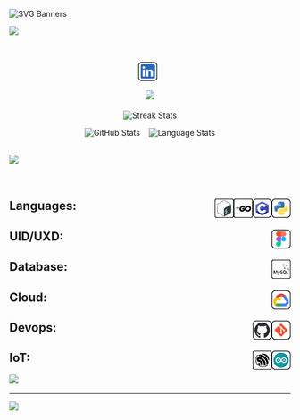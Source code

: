 ![SVG Banners](https://svg-banners.vercel.app/api?type=glitch&text1=Imon+Chakraborty&width=1000&height=200)

![](https://github.com/ImonChakraborty/ImonChakraborty/assets/135951651/947b67ae-6c4b-4568-a297-daee84e69807)

<br>
<p align=center><a href="https://www.linkedin.com/in/imonchakraborty/"><img height="34" src="items/LinkedIn.svg" alt="LinkedIn"></a>&nbsp;&nbsp;</p>

<div align=center><image src="https://readme-typing-svg.herokuapp.com?font=Iosevka&size=20&color=FFFFFF&center=true&width=200&height=50&repeat=true&lines=I+use+Arch+BTW"></image></div>

<br/>
<div align="center">
    <img align="top" src="https://github-readme-streak-stats.herokuapp.com/?user=ImonChakraborty&theme=windows-dark&hide_border=true" alt="Streak Stats">
    <br>
    <p></p>
    <img src="https://github-readme-stats.vercel.app/api?username=ImonChakraborty&show_icons=true&locale=en&theme=github_dark&hide_border=true&count_private=true" alt="GitHub Stats">
    &nbsp;&nbsp;
    <img align=top src="https://github-readme-stats.vercel.app/api/top-langs?username=ImonChakraborty&show_icons=true&locale=en&theme=github_dark&hide_border=true&layout=compact&langs_count=10" alt="Language Stats">
</div>
<br>


![](https://github-readme-activity-graph.vercel.app/graph?username=ImonChakraborty&theme=github-compact&hide_border=true&grid=false&custom_title=Contribution%20graph)
<br>


<br>
<h2>Languages:&nbsp;&nbsp;
    <img src="items/python.svg" height="34" alt="python" align=right>&nbsp;&nbsp;
    <img src="items/c.svg" height="34" alt="c" align=right>&nbsp;&nbsp;
    <img src="items/go.svg" height="34" alt="go" align=right>&nbsp;&nbsp;
    <img src="items/shell.svg" height="34" alt="shell" align=right>&nbsp;&nbsp;
</h2>

<h2>UID/UXD:&nbsp;&nbsp;
    <img src="items/figma.svg" height="34" alt="figma" align=right>&nbsp;&nbsp;
</h2>

<h2>Database:&nbsp;&nbsp;
    <img src="items/Mysql.svg" height="34" alt="mysql" align=right>&nbsp;&nbsp;
</h2>

<h2>Cloud:&nbsp;&nbsp;
    <img src="items/gcloud.svg" height="34" alt="googlecloud" align=right>&nbsp;&nbsp;
</h2>

<h2>Devops:&nbsp;&nbsp;
    <img src="items/git.svg" height="34" alt="git" align=right>&nbsp;&nbsp;
    <img src="items/github.svg" height="34" alt="github" align=right>&nbsp;&nbsp;
</h2>

<h2>IoT:&nbsp;&nbsp;
    <img src="items/arduino.svg" height="34" alt="Arduino" align=right>&nbsp;&nbsp;
    <img src="items/espressif.svg" height="34" alt="Espressif" align=right>&nbsp;&nbsp;
</h2>

<!--
<h2 align=left>💻 Tech Stack:</h2>

![C](https://img.shields.io/badge/c-%2300599C.svg?style=for-the-badge&logo=c&logoColor=white) ![Python](https://img.shields.io/badge/python-3670A0?style=for-the-badge&logo=python&logoColor=ffdd54) ![PythonAnywhere](https://img.shields.io/badge/pythonanywhere-%232F9FD7.svg?style=for-the-badge&logo=pythonanywhere&logoColor=151515) ![GithubPages](https://img.shields.io/badge/github%20pages-121013?style=for-the-badge&logo=github&logoColor=white) ![Anaconda](https://img.shields.io/badge/Anaconda-%2344A833.svg?style=for-the-badge&logo=anaconda&logoColor=white) ![OpenCV](https://img.shields.io/badge/opencv-%23white.svg?style=for-the-badge&logo=opencv&logoColor=white) ![Go](https://img.shields.io/badge/go-%2300ADD8.svg?style=for-the-badge&logo=go&logoColor=white) ![MySQL](https://img.shields.io/badge/mysql-4479A1.svg?style=for-the-badge&logo=mysql&logoColor=white) ![Adobe Photoshop](https://img.shields.io/badge/adobe%20photoshop-%2331A8FF.svg?style=for-the-badge&logo=adobe%20photoshop&logoColor=white) ![Figma](https://img.shields.io/badge/figma-%23F24E1E.svg?style=for-the-badge&logo=figma&logoColor=white) ![Pandas](https://img.shields.io/badge/pandas-%23150458.svg?style=for-the-badge&logo=pandas&logoColor=white) ![NumPy](https://img.shields.io/badge/numpy-%23013243.svg?style=for-the-badge&logo=numpy&logoColor=white) ![Matplotlib](https://img.shields.io/badge/Matplotlib-%23ffffff.svg?style=for-the-badge&logo=Matplotlib&logoColor=black) ![scikit-learn](https://img.shields.io/badge/scikit--learn-%23F7931E.svg?style=for-the-badge&logo=scikit-learn&logoColor=white) ![TensorFlow](https://img.shields.io/badge/TensorFlow-%23FF6F00.svg?style=for-the-badge&logo=TensorFlow&logoColor=white) ![Git](https://img.shields.io/badge/git-%23F05033.svg?style=for-the-badge&logo=git&logoColor=white) ![GitHub](https://img.shields.io/badge/github-%23121011.svg?style=for-the-badge&logo=github&logoColor=white) ![Arduino](https://img.shields.io/badge/-Arduino-00979D?style=for-the-badge&logo=Arduino&logoColor=white) ![Notion](https://img.shields.io/badge/Notion-%23000000.svg?style=for-the-badge&logo=notion&logoColor=white)
-->

<!--
<br>
<h2 align=center>📊 GitHub Stats:</h2>

![](https://github-readme-stats.vercel.app/api?username=ImonChakraborty&theme=dark&hide_border=false&include_all_commits=false&count_private=false)<br/>
![](https://github-readme-streak-stats.herokuapp.com/?user=ImonChakraborty&theme=dark&hide_border=false)<br/>
![](https://github-readme-stats.vercel.app/api/top-langs/?username=ImonChakraborty&theme=dark&hide_border=false&include_all_commits=false&count_private=false&layout=compact)
-->

![](https://github-profile-trophy.vercel.app/?username=ImonChakraborty&theme=monokai&no-frame=false&no-bg=false&margin-w=4)

---
[![](https://visitcount.itsvg.in/api?id=ImonChakraborty&icon=2&color=12)](https://visitcount.itsvg.in)
